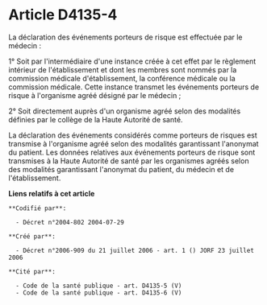 # Article D4135-4

La déclaration des événements porteurs de risque est effectuée par le médecin :

1° Soit par l'intermédiaire d'une instance créée à cet effet par le règlement intérieur de l'établissement et dont les
membres sont nommés par la commission médicale d'établissement, la conférence médicale ou la commission médicale. Cette
instance transmet les événements porteurs de risque à l'organisme agréé désigné par le médecin ;

2° Soit directement auprès d'un organisme agréé selon des modalités définies par le collège de la Haute Autorité de santé.

La déclaration des événements considérés comme porteurs de risques est transmise à l'organisme agréé selon des modalités
garantissant l'anonymat du patient. Les données relatives aux événements porteurs de risque sont transmises à la Haute
Autorité de santé par les organismes agréés selon des modalités garantissant l'anonymat du patient, du médecin et de
l'établissement.

**Liens relatifs à cet article**

	**Codifié par**:

	  - Décret n°2004-802 2004-07-29

	**Créé par**:

	  - Décret n°2006-909 du 21 juillet 2006 - art. 1 () JORF 23 juillet 2006

	**Cité par**:

	  - Code de la santé publique - art. D4135-5 (V)
	  - Code de la santé publique - art. D4135-6 (V)

